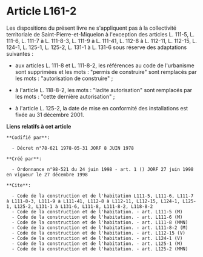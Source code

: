 # Article L161-2

Les dispositions du présent livre ne s'appliquent pas à la collectivité territoriale de Saint-Pierre-et-Miquelon à
l'exception des articles L. 111-5, L. 111-6, L. 111-7 à L. 111-8-3, L. 111-9 à L. 111-41, L. 112-8 à L. 112-11, L. 112-15, L.
124-1, L. 125-1, L. 125-2, L. 131-1 à L. 131-6 sous réserve des adaptations suivantes :

- aux articles L. 111-8 et L. 111-8-2, les références au code de l'urbanisme sont supprimées et les mots : "permis de
construire" sont remplacés par les mots : "autorisation de construire" ;

- à l'article L. 118-8-2, les mots : "ladite autorisation" sont remplacés par les mots : "cette dernière autorisation" ;

- à l'article L. 125-2, la date de mise en conformité des installations est fixée au 31 décembre 2001.

**Liens relatifs à cet article**

	**Codifié par**:

	  - Décret n°78-621 1978-05-31 JORF 8 JUIN 1978

	**Créé par**:

	  - Ordonnance n°98-521 du 24 juin 1998 - art. 1 () JORF 27 juin 1998 en vigueur le 27 décembre 1998

	**Cite**:

	  - Code de la construction et de l'habitation L111-5, L111-6, L111-7 à L111-8-3, L111-9 à L111-41, L112-8 à L112-11, L112-15, L124-1, L125-1, L125-2, L131-1 à L131-6, L111-8, L111-8-2, L118-8-2
	  - Code de la construction et de l'habitation. - art. L111-5 (M)
	  - Code de la construction et de l'habitation. - art. L111-6 (M)
	  - Code de la construction et de l'habitation. - art. L111-8 (MMN)
	  - Code de la construction et de l'habitation. - art. L111-8-2 (M)
	  - Code de la construction et de l'habitation. - art. L112-15 (V)
	  - Code de la construction et de l'habitation. - art. L124-1 (V)
	  - Code de la construction et de l'habitation. - art. L125-1 (M)
	  - Code de la construction et de l'habitation. - art. L125-2 (MMN)

